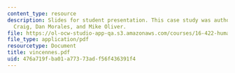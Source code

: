 ```yaml
---
content_type: resource
description: Slides for student presentation. This case study was authored by Dan
  Craig, Dan Morales, and Mike Oliver.
file: https://ol-ocw-studio-app-qa.s3.amazonaws.com/courses/16-422-human-supervisory-control-of-automated-systems-spring-2004/476a719fba01a77373adf56f436391f4_vincennes.pdf
file_type: application/pdf
resourcetype: Document
title: vincennes.pdf
uid: 476a719f-ba01-a773-73ad-f56f436391f4
---
```

